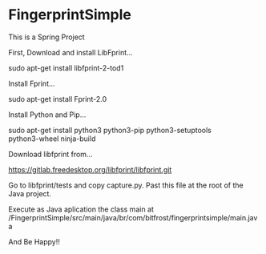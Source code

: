 # FingerprintSimple

This is a Spring Project

First, Download and install LibFprint...

sudo apt-get install libfprint-2-tod1
 
Install Fprint...

sudo apt-get install Fprint-2.0

Install Python and Pip...

sudo apt-get install python3 python3-pip python3-setuptools \
                       python3-wheel ninja-build
                       
Download libfprint from...

https://gitlab.freedesktop.org/libfprint/libfprint.git

Go to libfprint/tests and copy capture.py. Past this file at the root of the Java project.

Execute as Java aplication the class main at /FingerprintSimple/src/main/java/br/com/bitfrost/fingerprintsimple/main.java

And Be Happy!!

                       

